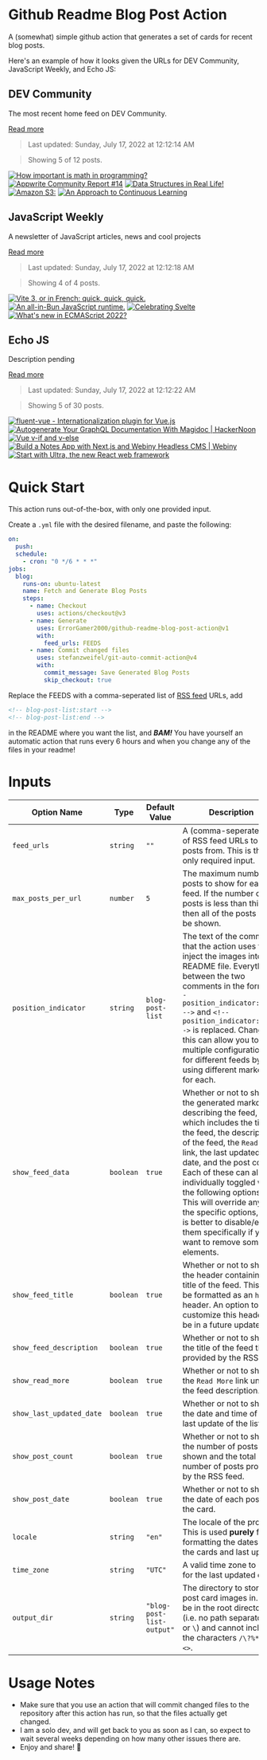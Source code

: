 # Github Readme Blog Post Action

A (somewhat) simple github action that generates a set of cards for recent blog posts.

Here's an example of how it looks given the URLs for DEV Community, JavaScript Weekly, and Echo JS:

<!-- post-list:start -->
## DEV Community

The most recent home feed on DEV Community.

[Read more](https://dev.to)
> Last updated: Sunday, July 17, 2022 at 12:12:14 AM

> Showing 5 of 12 posts.

[![How important is math in programming?](https://raw.githubusercontent.com/ErrorGamer2000/github-readme-blog-post-action/main/generated_files/DEV_Community/How_important_is_math_in_programming_.svg)](https://dev.to/smeetsmeister/how-important-is-math-in-programming-4789)
[![Appwrite Community Report #14](https://raw.githubusercontent.com/ErrorGamer2000/github-readme-blog-post-action/main/generated_files/DEV_Community/Appwrite_Community_Report__14.svg)](https://dev.to/appwrite/appwrite-community-report-14-4cp9)
[![Data Structures in Real Life!](https://raw.githubusercontent.com/ErrorGamer2000/github-readme-blog-post-action/main/generated_files/DEV_Community/Data_Structures_in_Real_Life!.svg)](https://dev.to/iamtushar11/data-structures-in-real-life-1on9)
[![Amazon S3:](https://raw.githubusercontent.com/ErrorGamer2000/github-readme-blog-post-action/main/generated_files/DEV_Community/Amazon_S3_.svg)](https://dev.to/aws-builders/amazon-s3-23be)
[![An Approach to Continuous Learning](https://raw.githubusercontent.com/ErrorGamer2000/github-readme-blog-post-action/main/generated_files/DEV_Community/An_Approach_to_Continuous_Learning.svg)](https://dev.to/abh1navv/an-approach-to-continuous-learning-30pk)


## JavaScript Weekly

A newsletter of JavaScript articles, news and cool projects

[Read more](https://javascriptweekly.com/)
> Last updated: Sunday, July 17, 2022 at 12:12:18 AM

> Showing 4 of 4 posts.

[![Vite 3, or in French: quick, quick, quick.](https://raw.githubusercontent.com/ErrorGamer2000/github-readme-blog-post-action/main/generated_files/JavaScript_Weekly/Vite_3__or_in_French__quick__quick__quick..svg)](https://javascriptweekly.com/issues/598)
[![An all-in-Bun JavaScript runtime.](https://raw.githubusercontent.com/ErrorGamer2000/github-readme-blog-post-action/main/generated_files/JavaScript_Weekly/An_all-in-Bun_JavaScript_runtime..svg)](https://javascriptweekly.com/issues/597)
[![Celebrating Svelte](https://raw.githubusercontent.com/ErrorGamer2000/github-readme-blog-post-action/main/generated_files/JavaScript_Weekly/Celebrating_Svelte.svg)](https://javascriptweekly.com/issues/596)
[![What's new in ECMAScript 2022?](https://raw.githubusercontent.com/ErrorGamer2000/github-readme-blog-post-action/main/generated_files/JavaScript_Weekly/What's_new_in_ECMAScript_2022_.svg)](https://javascriptweekly.com/issues/595)


## Echo JS

Description pending

[Read more](
http://www.echojs.com
)
> Last updated: Sunday, July 17, 2022 at 12:12:22 AM

> Showing 5 of 30 posts.

[![fluent-vue - Internationalization plugin for Vue.js](https://raw.githubusercontent.com/ErrorGamer2000/github-readme-blog-post-action/main/generated_files/_Echo_JS_/fluent-vue_-_Internationalization_plugin_for_Vue.js.svg)](https://fluent-vue.demivan.me/)
[![Autogenerate Your GraphQL Documentation With Magidoc | HackerNoon](https://raw.githubusercontent.com/ErrorGamer2000/github-readme-blog-post-action/main/generated_files/_Echo_JS_/Autogenerate_Your_GraphQL_Documentation_With_Magidoc___HackerNoon.svg)](
https://hackernoon.com/autogenerate-your-graphql-documentation-with-magidoc
)
[![Vue v-if and v-else](https://raw.githubusercontent.com/ErrorGamer2000/github-readme-blog-post-action/main/generated_files/_Echo_JS_/Vue_v-if_and_v-else.svg)](
https://masteringjs.io/tutorials/vue/v-if-else
)
[![Build a Notes App with Next.js and Webiny Headless CMS | Webiny](https://raw.githubusercontent.com/ErrorGamer2000/github-readme-blog-post-action/main/generated_files/_Echo_JS_/Build_a_Notes_App_with_Next.js_and_Webiny_Headless_CMS___Webiny.svg)](
https://www.webiny.com/blog/build-notes-app-nextjs-webiny-headless-cms
)
[![Start with Ultra, the new React web framework](https://raw.githubusercontent.com/ErrorGamer2000/github-readme-blog-post-action/main/generated_files/_Echo_JS_/Start_with_Ultra__the_new_React_web_framework.svg)](https://blog.openreplay.com/start-with-ultra-the-new-react-web-framework)


<!-- post-list:end -->

# Quick Start

This action runs out-of-the-box, with only one provided input.

Create a `.yml` file with the desired filename, and paste the following:

```yml
on:
  push:
  schedule:
    - cron: "0 */6 * * *"
jobs:
  blog:
    runs-on: ubuntu-latest
    name: Fetch and Generate Blog Posts
    steps:
      - name: Checkout
        uses: actions/checkout@v3
      - name: Generate
        uses: ErrorGamer2000/github-readme-blog-post-action@v1
        with:
          feed_urls: FEEDS
      - name: Commit changed files
        uses: stefanzweifel/git-auto-commit-action@v4
        with:
          commit_message: Save Generated Blog Posts
          skip_checkout: true
```

Replace the FEEDS with a comma-seperated list of [RSS feed](https://rss.com/blog/how-do-rss-feeds-work/) URLs, add

```md
<!-- blog-post-list:start -->
<!-- blog-post-list:end -->
```

in the README where you want the list, and **_BAM!_** You have yourself an automatic action that runs every 6 hours and when you change any of the files in your readme!

# Inputs

<table>
  <thead>
    <tr>
      <th>Option Name</th>
      <th>Type</th>
      <th>Default Value</th>
      <th>Description</th>
    </tr>
  </thead>
  <tbody>
    <tr>
      <td><code>feed_urls</code></td>
      <td><code>string</code></td>
      <td><code>""</code></td>
      <td>A (comma-seperated) list of RSS feed URLs to load posts from. This is the only required input.</td>
    </tr>
    <tr>
      <td><code>max_posts_per_url</code></td>
      <td><code>number</code></td>
      <td><code>5</code></td>
      <td>The maximum number of posts to show for each feed. If the number of posts is less than this, then all of the posts will be shown.</td>
    </tr>
    <tr>
      <td><code>position_indicator</code></td>
      <td><code>string</code></td>
      <td><code>blog-post-list</code></td>
      <td>The text of the comments that the action uses to inject the images into the README file. Everything between the two comments in the form <code>&lt;!-- position_indicator:start --&gt;</code> and <code>&lt;!-- position_indicator:end --&gt;</code> is replaced. Changing this can allow you to use multiple configurations for different feeds by using different markers for each.</td>
    </tr>
    <tr>
      <td><code>show_feed_data</code></td>
      <td><code>boolean</code></td>
      <td><code>true</code></td>
      <td>Whether or not to show the generated markdown describing the feed, which includes the title of the feed, the description of the feed, the <code>Read More</code> link, the last updated date, and the post count. Each of these can also be individually toggled with the following options. This will override any of the specific options, so it is better to disable/enable them specifically if you want to remove some elements.</td>
    </tr>
    <tr>
      <td><code>show_feed_title</code></td>
      <td><code>boolean</code></td>
      <td><code>true</code></td>
      <td>Whether or not to show the header containing the title of the feed. This will be formatted as an <code>h2</code> header. An option to customize this header will be in a future update.</td>
    </tr>
    <tr>
      <td><code>show_feed_description</code></td>
      <td><code>boolean</code></td>
      <td><code>true</code></td>
      <td>Whether or not to show the title of the feed that is provided by the RSS feed.</td>
    </tr>
    <tr>
      <td><code>show_read_more</code></td>
      <td><code>boolean</code></td>
      <td><code>true</code></td>
      <td>Whether or not to show the <code>Read More</code> link under the feed description.</td>
    </tr>
    <tr>
      <td><code>show_last_updated_date</code></td>
      <td><code>boolean</code></td>
      <td><code>true</code></td>
      <td>Whether or not to show the date and time of the last update of the list.</td>
    </tr>
    <tr>
      <td><code>show_post_count</code></td>
      <td><code>boolean</code></td>
      <td><code>true</code></td>
      <td>Whether or not to show the number of posts shown and the total number of posts provided by the RSS feed.</td>
    </tr>
    <tr>
      <td><code>show_post_date</code></td>
      <td><code>boolean</code></td>
      <td><code>true</code></td>
      <td>Whether or not to show the date of each post on the card.</td>
    </tr>
    <tr>
      <td><code>locale</code></td>
      <td><code>string</code></td>
      <td><code>"en"</code></td>
      <td>The locale of the project. This is used <strong>purely</strong> for formatting the dates of the cards and last update.</td>
    </tr>
    <tr>
      <td><code>time_zone</code></td>
      <td><code>string</code></td>
      <td><code>"UTC"</code></td>
      <td>A valid time zone to use for the last updated date.</td>
    </tr>
    <tr>
      <td><code>output_dir</code></td>
      <td><code>string</code></td>
      <td><code>"blog-post-list-output"</code></td>
      <td>The directory to store the post card images in. Must be in the root directory (i.e. no path separators <code>/</code> or <code>\</code>) and cannot include the characters <code>/\?%*:|"&lt;&gt;</code>.</td>
    </tr>
<!--
    <tr>
      <td><code></code></td>
      <td><cde></cde></td>
      <td><code></code></td>
      <td></td>
    </tr>
-->
  </tbody>
</table>

# Usage Notes

- Make sure that you use an action that will commit changed files to the repository after this action has run, so that the files actually get changed.
- I am a solo dev, and will get back to you as soon as I can, so expect to wait several weeks depending on how many other issues there are.
- Enjoy and share! 🤗
